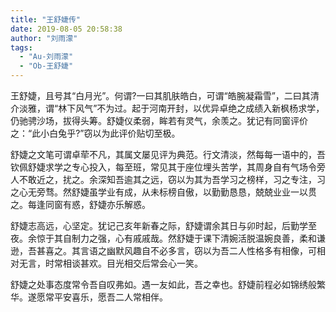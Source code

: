 ```yaml
---
title: "王舒婕传"
date: 2019-08-05 20:58:38
author: "刘雨濛"
tags: 
  - "Au-刘雨濛"
  - "Ob-王舒婕"
---
```


<p>王舒婕，且号其&ldquo;白月光&rdquo;。何谓?一曰其肌肤皓白，可谓&ldquo;皓腕凝霜雪&rdquo;，二曰其清介淡雅，谓&ldquo;林下风气&rdquo;不为过。起于河南开封，以优异卓绝之成绩入新枫杨求学，仍驰骋沙场，拔得头筹。舒婕仪柔弱，眸若有灵气，余羡之。犹记有同窗评价之：&ldquo;此小白兔乎?&rdquo;窃以为此评价贴切至极。</p>
<p>舒婕之文笔可谓卓荦不凡，其属文屡见评为典范。行文清淡，然每每一语中的，吾钦佩舒婕求学之专心投入，每至班，常见其于座位埋头苦学，其周身自有气场令旁人不敢近之，扰之。余深知吾逾其之远，窃以为其为吾学习之榜样，习之专注，习之心无旁骛。然舒婕虽学业有成，从未标榜自傲，以勤勤恳恳，兢兢业业一以贯之。每逢同窗有惑，舒婕亦乐解惑。</p>
<p>舒婕志高远，心坚定。犹记己亥年新春之际，舒婕谓余其日与卯时起，后勤学至夜。余惊于其自制力之强，心有戚戚哉。然舒婕于课下清婉活脱温婉良善，柔和谦逊，吾甚喜之。其言语之幽默风趣自不必多言，窃以为吾二人性格多有相像，可相对无言，时常相谈甚欢。目光相交后常会心一笑。</p>
<p>舒婕之处事态度常令吾自叹弗如。遇一友如此，吾之幸也。舒婕前程必如锦绣般繁华。遂愿常平安喜乐，愿吾二人常相伴。</p>